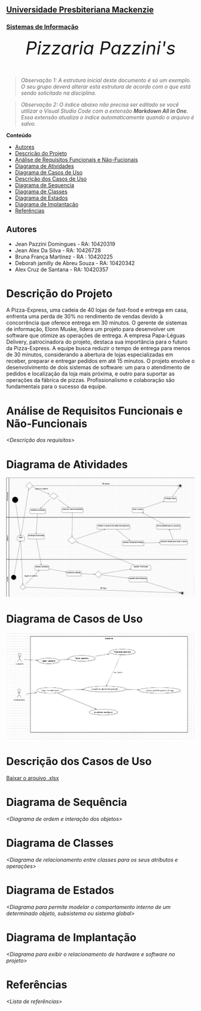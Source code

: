 <h2><a href= "https://www.mackenzie.br">Universidade Presbiteriana Mackenzie</a></h2>
<h3><a href= "https://www.mackenzie.br/graduacao/sao-paulo-higienopolis/sistemas-de-informacao">Sistemas de Informação</a></h3>


<font size="+12"><center>
*Pizzaria Pazzini's*
</center></font>

>*Observação 1: A estrutura inicial deste documento é só um exemplo. O seu grupo deverá alterar esta estrutura de acordo com o que está sendo solicitado na disciplina.*

>*Observação 2: O índice abaixo não precisa ser editado se você utilizar o Visual Studio Code com a extensão **Markdown All in One**. Essa extensão atualiza o índice automaticamente quando o arquivo é salvo.*

**Conteúdo**

- [Autores](#autores)
- [Descrição do Projeto](#introdução-do-projeto)
- [Análise de Requisitos Funcionais e Não-Fucionais](#descrição-dos-requisitos)
- [Diagrama de Atividades](#diagrama-de-atividades) 
- [Diagrama de Casos de Uso](#diagrama-de-casos-de-uso)
- [Descrição dos Casos de Uso](#descrição-dos-casos-de-uso)
- [Diagrama de Sequencia](#diagrama-de-sequencia)
- [Diagrama de Classes](#diagrama-orientado-objetos)
- [Diagrama de Estados](#diagrama-estrutura-componente)
- [Diagrama de Implantação](#diagrama-de-hardware-software)
- [Referências](#referências)


## Autores

* Jean Pazzini Domingues - RA: 10420319
* Jean Alex Da Silva - RA: 10426728
* Bruna França Martinez - RA :  10420225
* Deborah jamilly de Abreu Souza - RA: 10420342
* Alex Cruz de Santana - RA: 10420357


# Descrição do Projeto

A Pizza-Express, uma cadeia de 40 lojas de fast-food e entrega em casa, enfrenta uma perda de 30% no rendimento de vendas devido à concorrência que oferece entrega em 30 minutos. O gerente de sistemas de informação, Elonn Muske, lidera um projeto para desenvolver um software que otimize as operações de entrega. A empresa Papa-Léguas Delivery, patrocinadora do projeto, destaca sua importância para o futuro da Pizza-Express. A equipe busca reduzir o tempo de entrega para menos de 30 minutos, considerando a abertura de lojas especializadas em receber, preparar e entregar pedidos em até 15 minutos. O projeto envolve o desenvolvimento de dois sistemas de software: um para o atendimento de pedidos e localização da loja mais próxima, e outro para suportar as operações da fábrica de pizzas. Profissionalismo e colaboração são fundamentais para o sucesso da equipe.

# Análise de Requisitos Funcionais e Não-Funcionais
*&lt;Descrição dos requisitos&gt;*

# Diagrama de Atividades

![](/docs/diagrama_de_atividade.jfif)

# Diagrama de Casos de Uso

![](/docs/diagrama_casos_de_uso.jfif)

# Descrição dos Casos de Uso

[Baixar o arquivo .xlsx](eng_sof_des_caso_uso.xlsx)

# Diagrama de Sequência

*&lt;Diagrama de ordem e interação dos objetos&gt;*

# Diagrama de Classes

*&lt;Diagrama de relacionamento entre classes para os seus atributos e operações&gt;*

# Diagrama de Estados

*&lt;Diagrama para permite modelar o comportamento interno de um determinado objeto, subsistema ou sistema global&gt;*

# Diagrama de Implantação

*&lt;Diagrama para exibir o relacionamento de hardware e software no projeto&gt;*

# Referências

*&lt;Lista de referências&gt;*
